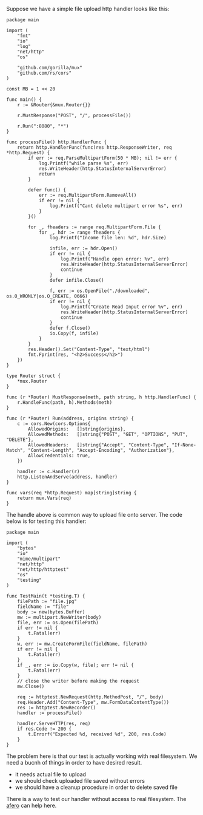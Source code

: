 Suppose we have a simple file upload http handler looks like this: 

```golang
package main

import (
	"fmt"
	"io"
	"log"
	"net/http"
	"os"

	"github.com/gorilla/mux"
	"github.com/rs/cors"
)

const MB = 1 << 20

func main() {
	r := &Router{&mux.Router{}}

	r.MustResponse("POST", "/", processFile())

	r.Run(":8080", "*")
}

func processFile() http.HandlerFunc {
	return http.HandlerFunc(func(res http.ResponseWriter, req *http.Request) {
		if err := req.ParseMultipartForm(50 * MB); nil != err {
			log.Printf("while parse %s", err)
			res.WriteHeader(http.StatusInternalServerError)
			return
		}

		defer func() {
			err := req.MultipartForm.RemoveAll()
			if err != nil {
				log.Printf("Cant delete multipart error %s", err)
			}
		}()

		for _, fheaders := range req.MultipartForm.File {
			for _, hdr := range fheaders {
				log.Printf("Income file len: %d", hdr.Size)

				infile, err := hdr.Open()
				if err != nil {
					log.Printf("Handle open error: %v", err)
					res.WriteHeader(http.StatusInternalServerError)
					continue
				}
				defer infile.Close()

				f, err := os.OpenFile("./downloaded", os.O_WRONLY|os.O_CREATE, 0666)
				if err != nil {
					log.Printf("Create Read Input error %v", err)
					res.WriteHeader(http.StatusInternalServerError)
					continue
				}
				defer f.Close()
				io.Copy(f, infile)
			}
		}
		res.Header().Set("Content-Type", "text/html")
		fmt.Fprint(res, "<h2>Success</h2>")
	})
}

type Router struct {
	*mux.Router
}

func (r *Router) MustResponse(meth, path string, h http.HandlerFunc) {
	r.HandleFunc(path, h).Methods(meth)
}

func (r *Router) Run(address, origins string) {
	c := cors.New(cors.Options{
		AllowedOrigins:   []string{origins},
		AllowedMethods:   []string{"POST", "GET", "OPTIONS", "PUT", "DELETE"},
		AllowedHeaders:   []string{"Accept", "Content-Type", "If-None-Match", "Content-Length", "Accept-Encoding", "Authorization"},
		AllowCredentials: true,
	})

	handler := c.Handler(r)
	http.ListenAndServe(address, handler)
}

func vars(req *http.Request) map[string]string {
	return mux.Vars(req)
}
```

The handle above is common way to upload file onto server. The code below is for testing this handler:

```golang
package main

import (
	"bytes"
	"io"
	"mime/multipart"
	"net/http"
	"net/http/httptest"
	"os"
	"testing"
)

func TestMain(t *testing.T) {
	filePath := "file.jpg"
	fieldName := "file"
	body := new(bytes.Buffer)
	mw := multipart.NewWriter(body)
	file, err := os.Open(filePath)
	if err != nil {
		t.Fatal(err)
	}
	w, err := mw.CreateFormFile(fieldName, filePath)
	if err != nil {
		t.Fatal(err)
	}
	if _, err := io.Copy(w, file); err != nil {
		t.Fatal(err)
	}
	// close the writer before making the request
	mw.Close()

	req := httptest.NewRequest(http.MethodPost, "/", body)
	req.Header.Add("Content-Type", mw.FormDataContentType())
	res := httptest.NewRecorder()
	handler := processFile()

	handler.ServeHTTP(res, req)
	if res.Code != 200 {
		t.Errorf("Expected %d, received %d", 200, res.Code)
	}
}

```

The problem here is that our test is actually working with real filesystem.
We need a bucnh of things in order to have desired result.

* it needs actual file to upload
* we should check uploaded file saved without errors
* we should have a cleanup procedure in order to delete saved file

There is a way to test our handler without access to real filesystem. 
The [afero](https://github.com/spf13/afero) can help here.